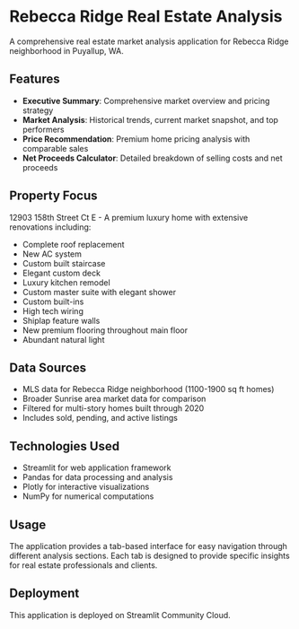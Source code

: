 # Rebecca Ridge Real Estate Analysis

A comprehensive real estate market analysis application for Rebecca Ridge neighborhood in Puyallup, WA.

## Features

- **Executive Summary**: Comprehensive market overview and pricing strategy
- **Market Analysis**: Historical trends, current market snapshot, and top performers
- **Price Recommendation**: Premium home pricing analysis with comparable sales
- **Net Proceeds Calculator**: Detailed breakdown of selling costs and net proceeds

## Property Focus

12903 158th Street Ct E - A premium luxury home with extensive renovations including:
- Complete roof replacement
- New AC system
- Custom built staircase
- Elegant custom deck
- Luxury kitchen remodel
- Custom master suite with elegant shower
- Custom built-ins
- High tech wiring
- Shiplap feature walls
- New premium flooring throughout main floor
- Abundant natural light

## Data Sources

- MLS data for Rebecca Ridge neighborhood (1100-1900 sq ft homes)
- Broader Sunrise area market data for comparison
- Filtered for multi-story homes built through 2020
- Includes sold, pending, and active listings

## Technologies Used

- Streamlit for web application framework
- Pandas for data processing and analysis
- Plotly for interactive visualizations
- NumPy for numerical computations

## Usage

The application provides a tab-based interface for easy navigation through different analysis sections. Each tab is designed to provide specific insights for real estate professionals and clients.

## Deployment

This application is deployed on Streamlit Community Cloud.